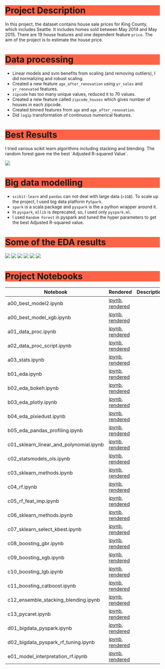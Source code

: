 
<h1 style="background-color:tomato;">Project Description</h1>

In this project, the dataset contains house sale prices for King County, which includes Seattle. It includes homes sold between May 2014 and May 2015. There are 19 house features and one dependent feature `price`. The aim of the project is to estimate the house price.


<h1 style="background-color:tomato;">Data processing</h1>

- Linear models and svm benefits from scaling (and removing outliers), I did normalizing and robust scaling.
- Created a new feature `age_after_renovation` using `yr_sales` and `yr_renovated` features.
- `zipcode` has too many unique values, reduced it to 70 values.
- Created a new feature called `zipcode_houses` which gives number of houses in each zipcode.
- Created binned features from `age` and `age_after_renovation`.
- Did `log1p` transformation of continuous numerical features.


<h1 style="background-color:tomato;">Best Results</h1>
I tried various scikit learn algorithms including stacking and blending. The random forest gave me the best `Adjusted R-squared Value`.

![](images/stacking_blending.png)


<h1 style="background-color:tomato;">Big data modelling</h1>

- `scikit-learn` and `pandas` can not deal with large data (`>1GB`). To scale up the project, I used big data platform `PySpark`.
- `spark` is a scala package and `pyspark` is the a python wrapper around it.
- In `pyspark`, `mllib` is deprecated, so, I used only `pyspark.ml`.
- I used `Random Forest` in pyspark and tuned the hyper parameters to get the best Adjusted R-squared value.


<h1 style="background-color:tomato;">Some of the EDA results</h1>

![](images/correlation_matrix.png)
![](images/correlation_matrix2.png)
![](images/sns_heatmap.png)
![](images/some_histograms.png)
![](images/bedroom_bathrooms_waterfron_view.png)
![](images/bedroom_counts.png)



<h1 style="background-color:tomato;">Project Notebooks</h1>

|  Notebook | Rendered   | Description  |  Author |
|---|---|---|---|
| a00_best_model2.ipynb  | [ipynb](https://github.com/bhishanpdl/Project_House_Price_Prediction/blob/master/notebooks/a00_best_model2.ipynb), [rendered](https://nbviewer.jupyter.org/github/bhishanpdl/Project_House_Price_Prediction/blob/master/notebooks/a00_best_model2.ipynb)  |   | [Bhishan Poudel](https://bhishanpdl.github.io/)  |
| a00_best_model_xgb.ipynb  | [ipynb](https://github.com/bhishanpdl/Project_House_Price_Prediction/blob/master/notebooks/a00_best_model_xgb.ipynb), [rendered](https://nbviewer.jupyter.org/github/bhishanpdl/Project_House_Price_Prediction/blob/master/notebooks/a00_best_model_xgb.ipynb)  |   | [Bhishan Poudel](https://bhishanpdl.github.io/)  |
| a01_data_proc.ipynb  | [ipynb](https://github.com/bhishanpdl/Project_House_Price_Prediction/blob/master/notebooks/a01_data_proc.ipynb), [rendered](https://nbviewer.jupyter.org/github/bhishanpdl/Project_House_Price_Prediction/blob/master/notebooks/a01_data_proc.ipynb)  |   | [Bhishan Poudel](https://bhishanpdl.github.io/)  |
| a02_data_proc_script.ipynb  | [ipynb](https://github.com/bhishanpdl/Project_House_Price_Prediction/blob/master/notebooks/a02_data_proc_script.ipynb), [rendered](https://nbviewer.jupyter.org/github/bhishanpdl/Project_House_Price_Prediction/blob/master/notebooks/a02_data_proc_script.ipynb)  |   | [Bhishan Poudel](https://bhishanpdl.github.io/)  |
| a03_stats.ipynb  | [ipynb](https://github.com/bhishanpdl/Project_House_Price_Prediction/blob/master/notebooks/a03_stats.ipynb), [rendered](https://nbviewer.jupyter.org/github/bhishanpdl/Project_House_Price_Prediction/blob/master/notebooks/a03_stats.ipynb)  |   | [Bhishan Poudel](https://bhishanpdl.github.io/)  |
| b01_eda.ipynb  | [ipynb](https://github.com/bhishanpdl/Project_House_Price_Prediction/blob/master/notebooks/b01_eda.ipynb), [rendered](https://nbviewer.jupyter.org/github/bhishanpdl/Project_House_Price_Prediction/blob/master/notebooks/b01_eda.ipynb)  |   | [Bhishan Poudel](https://bhishanpdl.github.io/)  |
| b02_eda_bokeh.ipynb  | [ipynb](https://github.com/bhishanpdl/Project_House_Price_Prediction/blob/master/notebooks/b02_eda_bokeh.ipynb), [rendered](https://nbviewer.jupyter.org/github/bhishanpdl/Project_House_Price_Prediction/blob/master/notebooks/b02_eda_bokeh.ipynb)  |   | [Bhishan Poudel](https://bhishanpdl.github.io/)  |
| b03_eda_plotly.ipynb  | [ipynb](https://github.com/bhishanpdl/Project_House_Price_Prediction/blob/master/notebooks/b03_eda_plotly.ipynb), [rendered](https://nbviewer.jupyter.org/github/bhishanpdl/Project_House_Price_Prediction/blob/master/notebooks/b03_eda_plotly.ipynb)  |   | [Bhishan Poudel](https://bhishanpdl.github.io/)  |
| b04_eda_pixiedust.ipynb  | [ipynb](https://github.com/bhishanpdl/Project_House_Price_Prediction/blob/master/notebooks/b04_eda_pixiedust.ipynb), [rendered](https://nbviewer.jupyter.org/github/bhishanpdl/Project_House_Price_Prediction/blob/master/notebooks/b04_eda_pixiedust.ipynb)  |   | [Bhishan Poudel](https://bhishanpdl.github.io/)  |
| b05_eda_pandas_profiling.ipynb  | [ipynb](https://github.com/bhishanpdl/Project_House_Price_Prediction/blob/master/notebooks/b05_eda_pandas_profiling.ipynb), [rendered](https://nbviewer.jupyter.org/github/bhishanpdl/Project_House_Price_Prediction/blob/master/notebooks/b05_eda_pandas_profiling.ipynb)  |   | [Bhishan Poudel](https://bhishanpdl.github.io/)  |
| c01_sklearn_linear_and_polynomial.ipynb  | [ipynb](https://github.com/bhishanpdl/Project_House_Price_Prediction/blob/master/notebooks/c01_sklearn_linear_and_polynomial.ipynb), [rendered](https://nbviewer.jupyter.org/github/bhishanpdl/Project_House_Price_Prediction/blob/master/notebooks/c01_sklearn_linear_and_polynomial.ipynb)  |   | [Bhishan Poudel](https://bhishanpdl.github.io/)  |
| c02_statsmodels_ols.ipynb  | [ipynb](https://github.com/bhishanpdl/Project_House_Price_Prediction/blob/master/notebooks/c02_statsmodels_ols.ipynb), [rendered](https://nbviewer.jupyter.org/github/bhishanpdl/Project_House_Price_Prediction/blob/master/notebooks/c02_statsmodels_ols.ipynb)  |   | [Bhishan Poudel](https://bhishanpdl.github.io/)  |
| c03_sklearn_methods.ipynb  | [ipynb](https://github.com/bhishanpdl/Project_House_Price_Prediction/blob/master/notebooks/c03_sklearn_methods.ipynb), [rendered](https://nbviewer.jupyter.org/github/bhishanpdl/Project_House_Price_Prediction/blob/master/notebooks/c03_sklearn_methods.ipynb)  |   | [Bhishan Poudel](https://bhishanpdl.github.io/)  |
| c04_rf.ipynb  | [ipynb](https://github.com/bhishanpdl/Project_House_Price_Prediction/blob/master/notebooks/c04_rf.ipynb), [rendered](https://nbviewer.jupyter.org/github/bhishanpdl/Project_House_Price_Prediction/blob/master/notebooks/c04_rf.ipynb)  |   | [Bhishan Poudel](https://bhishanpdl.github.io/)  |
| c05_rf_feat_imp.ipynb  | [ipynb](https://github.com/bhishanpdl/Project_House_Price_Prediction/blob/master/notebooks/c05_rf_feat_imp.ipynb), [rendered](https://nbviewer.jupyter.org/github/bhishanpdl/Project_House_Price_Prediction/blob/master/notebooks/c05_rf_feat_imp.ipynb)  |   | [Bhishan Poudel](https://bhishanpdl.github.io/)  |
| c06_sklearn_methods.ipynb  | [ipynb](https://github.com/bhishanpdl/Project_House_Price_Prediction/blob/master/notebooks/c06_sklearn_methods.ipynb), [rendered](https://nbviewer.jupyter.org/github/bhishanpdl/Project_House_Price_Prediction/blob/master/notebooks/c06_sklearn_methods.ipynb)  |   | [Bhishan Poudel](https://bhishanpdl.github.io/)  |
| c07_sklearn_select_kbest.ipynb  | [ipynb](https://github.com/bhishanpdl/Project_House_Price_Prediction/blob/master/notebooks/c07_sklearn_select_kbest.ipynb), [rendered](https://nbviewer.jupyter.org/github/bhishanpdl/Project_House_Price_Prediction/blob/master/notebooks/c07_sklearn_select_kbest.ipynb)  |   | [Bhishan Poudel](https://bhishanpdl.github.io/)  |
| c08_boosting_gbr.ipynb  | [ipynb](https://github.com/bhishanpdl/Project_House_Price_Prediction/blob/master/notebooks/c08_boosting_gbr.ipynb), [rendered](https://nbviewer.jupyter.org/github/bhishanpdl/Project_House_Price_Prediction/blob/master/notebooks/c08_boosting_gbr.ipynb)  |   | [Bhishan Poudel](https://bhishanpdl.github.io/)  |
| c09_boosting_xgb.ipynb  | [ipynb](https://github.com/bhishanpdl/Project_House_Price_Prediction/blob/master/notebooks/c09_boosting_xgb.ipynb), [rendered](https://nbviewer.jupyter.org/github/bhishanpdl/Project_House_Price_Prediction/blob/master/notebooks/c09_boosting_xgb.ipynb)  |   | [Bhishan Poudel](https://bhishanpdl.github.io/)  |
| c10_boosting_lgb.ipynb  | [ipynb](https://github.com/bhishanpdl/Project_House_Price_Prediction/blob/master/notebooks/c10_boosting_lgb.ipynb), [rendered](https://nbviewer.jupyter.org/github/bhishanpdl/Project_House_Price_Prediction/blob/master/notebooks/c10_boosting_lgb.ipynb)  |   | [Bhishan Poudel](https://bhishanpdl.github.io/)  |
| c11_boosting_catboost.ipynb  | [ipynb](https://github.com/bhishanpdl/Project_House_Price_Prediction/blob/master/notebooks/c11_boosting_catboost.ipynb), [rendered](https://nbviewer.jupyter.org/github/bhishanpdl/Project_House_Price_Prediction/blob/master/notebooks/c11_boosting_catboost.ipynb)  |   | [Bhishan Poudel](https://bhishanpdl.github.io/)  |
| c12_ensemble_stacking_blending.ipynb  | [ipynb](https://github.com/bhishanpdl/Project_House_Price_Prediction/blob/master/notebooks/c12_ensemble_stacking_blending.ipynb), [rendered](https://nbviewer.jupyter.org/github/bhishanpdl/Project_House_Price_Prediction/blob/master/notebooks/c12_ensemble_stacking_blending.ipynb)  |   | [Bhishan Poudel](https://bhishanpdl.github.io/)  |
| c13_pycaret.ipynb  | [ipynb](https://github.com/bhishanpdl/Project_House_Price_Prediction/blob/master/notebooks/c13_pycaret.ipynb), [rendered](https://nbviewer.jupyter.org/github/bhishanpdl/Project_House_Price_Prediction/blob/master/notebooks/c13_pycaret.ipynb)  |   | [Bhishan Poudel](https://bhishanpdl.github.io/)  |
| d01_bigdata_pyspark.ipynb  | [ipynb](https://github.com/bhishanpdl/Project_House_Price_Prediction/blob/master/notebooks/d01_bigdata_pyspark.ipynb), [rendered](https://nbviewer.jupyter.org/github/bhishanpdl/Project_House_Price_Prediction/blob/master/notebooks/d01_bigdata_pyspark.ipynb)  |   | [Bhishan Poudel](https://bhishanpdl.github.io/)  |
| d02_bigdata_pyspark_rf_tuning.ipynb  | [ipynb](https://github.com/bhishanpdl/Project_House_Price_Prediction/blob/master/notebooks/d02_bigdata_pyspark_rf_tuning.ipynb), [rendered](https://nbviewer.jupyter.org/github/bhishanpdl/Project_House_Price_Prediction/blob/master/notebooks/d02_bigdata_pyspark_rf_tuning.ipynb)  |   | [Bhishan Poudel](https://bhishanpdl.github.io/)  |
| e01_model_interpretation_rf.ipynb  | [ipynb](https://github.com/bhishanpdl/Project_House_Price_Prediction/blob/master/notebooks/e01_model_interpretation_rf.ipynb), [rendered](https://nbviewer.jupyter.org/github/bhishanpdl/Project_House_Price_Prediction/blob/master/notebooks/e01_model_interpretation_rf.ipynb)  |   | [Bhishan Poudel](https://bhishanpdl.github.io/)  |

